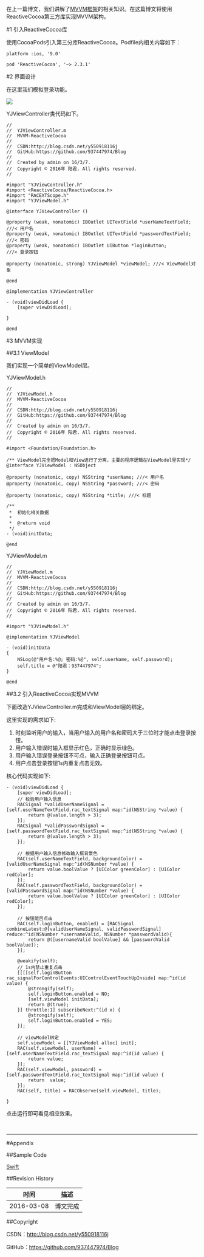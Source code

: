 在上一篇博文，我们讲解了[MVVM框架](https://github.com/937447974/Blog/blob/master/架构设计/MVVM框架.md)的相关知识。在这篇博文将使用ReactiveCocoa第三方库实现MVVM架构。


#1 引入ReactiveCocoa库

使用CocoaPods引入第三分库ReactiveCocoa。Podfile内相关内容如下：

```pod
platform :ios, '9.0'

pod 'ReactiveCocoa', '~> 2.3.1'
```

#2 界面设计

在这里我们模拟登录功能。

![](https://raw.githubusercontent.com/937447974/Blog/master/Resources/2016030801.png)

YJViewController类代码如下。

```objc
//
//  YJViewController.m
//  MVVM-ReactiveCocoa
//
//  CSDN:http://blog.csdn.net/y550918116j
//  GitHub:https://github.com/937447974/Blog
//
//  Created by admin on 16/3/7.
//  Copyright © 2016年 阳君. All rights reserved.
//

#import "YJViewController.h"
#import <ReactiveCocoa/ReactiveCocoa.h>
#import "RACEXTScope.h"
#import "YJViewModel.h"

@interface YJViewController ()

@property (weak, nonatomic) IBOutlet UITextField *userNameTextField; ///< 用户名
@property (weak, nonatomic) IBOutlet UITextField *passwordTextField; ///< 密码
@property (weak, nonatomic) IBOutlet UIButton *loginButton;          ///< 登录按钮

@property (nonatomic, strong) YJViewModel *viewModel; ///< ViewModel对象

@end

@implementation YJViewController

- (void)viewDidLoad {
    [super viewDidLoad];
    
}

@end
```

#3 MVVM实现

##3.1 ViewModel

我们实现一个简单的ViewModel层。

YJViewModel.h

```objc
//
//  YJViewModel.h
//  MVVM-ReactiveCocoa
//
//  CSDN:http://blog.csdn.net/y550918116j
//  GitHub:https://github.com/937447974/Blog
//
//  Created by admin on 16/3/7.
//  Copyright © 2016年 阳君. All rights reserved.
//

#import <Foundation/Foundation.h>

/** ViewModel完全把Model和View进行了分离，主要的程序逻辑在ViewModel里实现*/
@interface YJViewModel : NSObject

@property (nonatomic, copy) NSString *userName; ///< 用户名
@property (nonatomic, copy) NSString *password; ///< 密码

@property (nonatomic, copy) NSString *title; ///< 标题

/**
 *  初始化相关数据
 *
 *  @return void
 */
- (void)initData;

@end
```

YJViewModel.m

```objc
//
//  YJViewModel.m
//  MVVM-ReactiveCocoa
//
//  CSDN:http://blog.csdn.net/y550918116j
//  GitHub:https://github.com/937447974/Blog
//
//  Created by admin on 16/3/7.
//  Copyright © 2016年 阳君. All rights reserved.
//

#import "YJViewModel.h"

@implementation YJViewModel

- (void)initData
{
    NSLog(@"用户名:%@; 密码:%@", self.userName, self.password);
    self.title = @"阳君：937447974";
}

@end
```

##3.2 引入ReactiveCocoa实现MVVM

下面改造YJViewController.m完成和ViewModel层的绑定。

这里实现的需求如下:

1. 时刻监听用户的输入，当用户输入的用户名和密码大于三位时才能点击登录按钮。
2. 用户输入错误时输入框显示红色，正确时显示绿色。
3. 用户输入错误登录按钮不可点，输入正确登录按钮可点。
4. 用户点击登录按钮1s内重复点击无效。

核心代码实现如下:

```objc
- (void)viewDidLoad {
    [super viewDidLoad];
    // 校验用户输入信息
    RACSignal *validUserNameSignal = [self.userNameTextField.rac_textSignal map:^id(NSString *value) {
        return @(value.length > 3);
    }];
    RACSignal *validPasswordSignal = [self.passwordTextField.rac_textSignal map:^id(NSString *value) {
        return @(value.length > 3);
    }];
    
    // 根据用户输入信息修改输入框背景色
    RAC(self.userNameTextField, backgroundColor) = [validUserNameSignal map:^id(NSNumber *value) {
        return value.boolValue ? [UIColor greenColor] : [UIColor redColor];
    }];
    RAC(self.passwordTextField, backgroundColor) = [validPasswordSignal map:^id(NSNumber *value) {
        return value.boolValue ? [UIColor greenColor] : [UIColor redColor];
    }];
    
    // 按钮能否点击
    RAC(self.loginButton, enabled) = [RACSignal combineLatest:@[validUserNameSignal, validPasswordSignal] reduce:^id(NSNumber *usernameValid, NSNumber *passwordValid){
        return @([usernameValid boolValue] && [passwordValid boolValue]);
    }];
    
    @weakify(self);
    // 1s内禁止重复点击
    [[[[self.loginButton rac_signalForControlEvents:UIControlEventTouchUpInside] map:^id(id value) {
        @strongify(self);
        self.loginButton.enabled = NO;
        [self.viewModel initData];
        return @(true);
    }] throttle:1] subscribeNext:^(id x) {
        @strongify(self);
        self.loginButton.enabled = YES;
    }];
    
    // viewModel绑定
    self.viewModel = [[YJViewModel alloc] init];
    RAC(self.viewModel, userName) = [self.userNameTextField.rac_textSignal map:^id(id value) {
        return value;
    }];
    RAC(self.viewModel, password) = [self.passwordTextField.rac_textSignal map:^id(id value) {
        return  value;
    }];
    RAC(self, title) = RACObserve(self.viewModel, title);
    
}
```

点击运行即可看见相应效果。

&#160;

----------

#Appendix

##Sample Code

[Swift](https://github.com/937447974/Framework)

##Revision History

| 时间 | 描述 |
| ---- | ---- |
| 2016-03-08 | 博文完成 |

##Copyright

CSDN：http://blog.csdn.net/y550918116j

GitHub：https://github.com/937447974/Blog